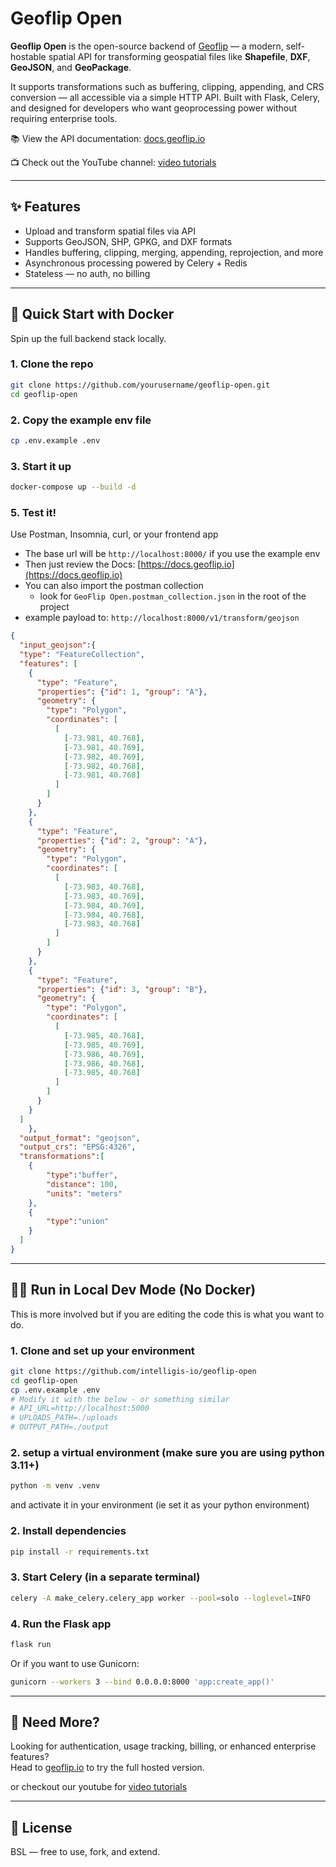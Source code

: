 # Geoflip Open

**Geoflip Open** is the open-source backend of [Geoflip](https://geoflip.io) — a modern, self-hostable spatial API for transforming geospatial files like **Shapefile**, **DXF**, **GeoJSON**, and **GeoPackage**.

It supports transformations such as buffering, clipping, appending, and CRS conversion — all accessible via a simple HTTP API. Built with Flask, Celery, and designed for developers who want geoprocessing power without requiring enterprise tools.

📚 View the API documentation: [docs.geoflip.io](https://docs.geoflip.io)

📺 Check out the YouTube channel: [video tutorials](https://youtube.com/@geoflip)

---

## ✨ Features

- Upload and transform spatial files via API
- Supports GeoJSON, SHP, GPKG, and DXF formats
- Handles buffering, clipping, merging, appending, reprojection, and more
- Asynchronous processing powered by Celery + Redis
- Stateless — no auth, no billing

---

## 🚀 Quick Start with Docker

Spin up the full backend stack locally.

### 1. Clone the repo
```bash
git clone https://github.com/yourusername/geoflip-open.git
cd geoflip-open
```

### 2. Copy the example env file

```bash
cp .env.example .env
```

### 3. Start it up
```bash
docker-compose up --build -d
```

### 5. Test it!
Use Postman, Insomnia, curl, or your frontend app  
- The base url will be `http://localhost:8000/` if you use the example env
- Then just review the Docs: [https://docs.geoflip.io](https://docs.geoflip.io)
- You can also import the postman collection
    - look for `GeoFlip Open.postman_collection.json` in the root of the project
- example payload to: `http://localhost:8000/v1/transform/geojson`

```json
{
  "input_geojson":{
  "type": "FeatureCollection",
  "features": [
    {
      "type": "Feature",
      "properties": {"id": 1, "group": "A"},
      "geometry": {
        "type": "Polygon",
        "coordinates": [
          [
            [-73.981, 40.768],
            [-73.981, 40.769],
            [-73.982, 40.769],
            [-73.982, 40.768],
            [-73.981, 40.768]
          ]
        ]
      }
    },
    {
      "type": "Feature",
      "properties": {"id": 2, "group": "A"},
      "geometry": {
        "type": "Polygon",
        "coordinates": [
          [
            [-73.983, 40.768],
            [-73.983, 40.769],
            [-73.984, 40.769],
            [-73.984, 40.768],
            [-73.983, 40.768]
          ]
        ]
      }
    },
    {
      "type": "Feature",
      "properties": {"id": 3, "group": "B"},
      "geometry": {
        "type": "Polygon",
        "coordinates": [
          [
            [-73.985, 40.768],
            [-73.985, 40.769],
            [-73.986, 40.769],
            [-73.986, 40.768],
            [-73.985, 40.768]
          ]
        ]
      }
    }
  ]
    },
  "output_format": "geojson",
  "output_crs": "EPSG:4326",
  "transformations":[
    {
        "type":"buffer",
        "distance": 100,
        "units": "meters"
    },
    {
        "type":"union"
    }
  ]
}
```

---

## 🧑‍💻 Run in Local Dev Mode (No Docker)

This is more involved but if you are editing the code this is what you want to do.

### 1. Clone and set up your environment
```bash
git clone https://github.com/intelligis-io/geoflip-open
cd geoflip-open
cp .env.example .env
# Modify it with the below - or something similar
# API_URL=http://localhost:5000
# UPLOADS_PATH=./uploads
# OUTPUT_PATH=./output
```

### 2. setup a virtual environment (make sure you are using python 3.11+)
```bash
python -m venv .venv
```
and activate it in your environment (ie set it as your python environment)

### 2. Install dependencies
```bash
pip install -r requirements.txt
```

### 3. Start Celery (in a separate terminal)
```bash
celery -A make_celery.celery_app worker --pool=solo --loglevel=INFO
```

### 4. Run the Flask app
```bash
flask run
```

Or if you want to use Gunicorn:

```bash
gunicorn --workers 3 --bind 0.0.0.0:8000 'app:create_app()'
```

---

## 🤔 Need More?

Looking for authentication, usage tracking, billing, or enhanced enterprise features?  
Head to [geoflip.io](https://geoflip.io) to try the full hosted version.

or checkout our youtube for [video tutorials](https://youtube.com/@geoflip)

---

## 📄 License

BSL — free to use, fork, and extend.
